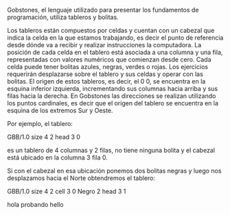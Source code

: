 Gobstones, el lenguaje utilizado para presentar los fundamentos de programación, utiliza tableros y bolitas.

Los tableros están compuestos por celdas y cuentan con un cabezal que indica la celda en la que estamos trabajando, es decir el punto de referencia desde dónde va a recibir y realizar instrucciones la computadora. La posición de cada celda en el tablero está asociada a una columna y una fila, representadas con valores numéricos que comienzan desde cero.
Cada celda puede tener bolitas azules, negras, verdes o rojas. Los ejercicios requerirán desplazarse sobre el tablero y sus celdas y operar con las bolitas.
El origen de estos tableros, es decir, el 0 0, se encuentra en la esquina inferior izquierda, incrementando sus columnas hacia arriba y sus  filas hacia la derecha. En Gobstones las direcciones se realizan utilizando los puntos cardinales, es decir que el origen del tablero se encuentra en la esquina de los extremos Sur y Oeste.

Por ejemplo, el tablero:

<gs-board>
GBB/1.0
size 4 2
head 3 0
</gs-board>

es un tablero de 4 columnas y 2 filas, no tiene ninguna bolita y el cabezal está ubicado en la columna 3 fila 0.

Si con el cabezal en esa ubicación ponemos dos bolitas negras  y luego nos desplazamos hacia el Norte obtendremos el tablero:


<gs-board>
GBB/1.0
size 4 2
cell 3 0 Negro 2
head 3 1
</gs-board>

<a class="sr-only sr-only-focusable"> hola probando hello </a>

